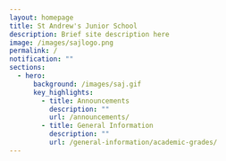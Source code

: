 ```yaml
---
layout: homepage
title: St Andrew's Junior School
description: Brief site description here
image: /images/sajlogo.png
permalink: /
notification: ""
sections:
  - hero:
      background: /images/saj.gif
      key_highlights:
        - title: Announcements
          description: ""
          url: /announcements/
        - title: General Information
          description: ""
          url: /general-information/academic-grades/
---
```


